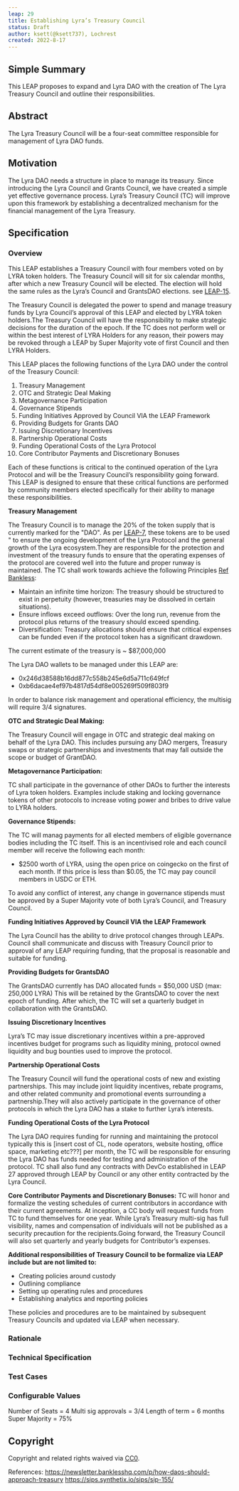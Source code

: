 ```yaml
---
leap: 29
title: Establishing Lyra’s Treasury Council
status: Draft
author: ksett(@ksett737), Lochrest
created: 2022-8-17
---
```


<!--You can leave these HTML comments in your merged LEAP and delete the visible duplicate text guides, they will not appear and may be helpful to refer to if you edit it again. This is the suggested template for new LEAPs. Note that a LEAP number will be assigned by an editor. When opening a pull request to submit your LEAP, please use an abbreviated title in the filename, `leap-draft_title_abbrev.md`. The title should be 44 characters or less.-->



## Simple Summary
<!--"If you can't explain it simply, you don't understand it well enough." Simply describe the outcome the proposed changes intends to achieve. This should be non-technical and accessible to a casual community member.-->
This LEAP proposes to expand and Lyra DAO with the creation of The Lyra Treasury Council and outline their responsibilities. 

## Abstract
<!--A short (~200 word) description of the proposed change, the abstract should clearly describe the proposed change. This is what *will* be done if the LEAP is implemented, not *why* it should be done or *how* it will be done. If the LEAP proposes deploying a new contract, write, "we propose to deploy a new contract that will do x".-->
The Lyra Treasury Council will be a four-seat committee responsible for management of Lyra DAO funds. 

## Motivation
<!--This is the problem statement. This is the *why* of the LEAP. It should clearly explain *why* the current state of the protocol is inadequate.  It is critical that you explain *why* the change is needed, if the LEAP proposes changing how something is calculated, you must address *why* the current calculation is innaccurate or wrong. This is not the place to describe how the LEAP will address the issue!-->
The Lyra DAO needs a structure in place to manage its treasury. Since introducing the Lyra Council and Grants Council, we have created a simple yet effective governance process. Lyra’s Treasury Council (TC)  will improve upon this framework by establishing a decentralized mechanism for the financial management of the Lyra Treasury. 

## Specification
<!--The specification should describe the syntax and semantics of any new feature, there are five sections
1. Overview
2. Rationale
3. Technical Specification
4. Test Cases
5. Configurable Values
-->

### Overview
<!--This is a high level overview of *how* the LEAP will solve the problem. The overview should clearly describe how the new feature will be implemented.-->
This LEAP establishes a Treasury Council with four members voted on by LYRA token holders. The Treasury Council will sit for six calendar months, after which a new Treasury Council will be elected. The election will hold the same rules as the Lyra’s Council and GrantsDAO elections. see [LEAP-15](https://leaps.lyra.finance/leaps/leap-15).

The Treasury Council is delegated the power to spend and manage treasury funds by Lyra Council’s approval of this LEAP and elected by LYRA token holders.The Treasury Council will have the responsibility to make strategic decisions for the duration of the epoch.  If the TC does not perform well or within the best interest of LYRA Holders for any reason, their powers may be revoked through a LEAP by Super Majority vote of first Council and then LYRA Holders. 
 
This LEAP places the following functions of the Lyra DAO under the control of the Treasury Council:

1. Treasury Management
2. OTC and Strategic Deal Making
3. Metagovernance Participation
4. Governance Stipends
5. Funding Initiatives Approved by Council VIA the LEAP Framework
6. Providing Budgets for Grants DAO
7. Issuing Discretionary Incentives
8. Partnership Operational Costs
9. Funding Operational Costs of the Lyra Protocol
10. Core Contributor Payments and Discretionary Bonuses

Each of these functions is critical to the continued operation of the Lyra Protocol and will be the Treasury Council’s responsibility going forward. This LEAP is designed to ensure that these critical functions are performed by community members elected specifically for their ability to manage these responsibilities. 

**Treasury Management**

The Treasury Council is to manage the 20% of the token supply that is currently marked for the "DAO". As per [LEAP-7](https://leaps.lyra.finance/leaps/leap-7), these tokens are to be used " to ensure the ongoing development of the Lyra Protocol and the general growth of the Lyra ecosystem.They are responsible for the protection and investment of the treasury funds to ensure that the operating expenses of the protocol are covered well into the future and proper runway is maintained. The TC shall work towards achieve the following Principles [Ref Bankless](https://newsletter.banklesshq.com/p/how-daos-should-approach-treasury):

- Maintain an infinite time horizon: The treasury should be structured to exist in perpetuity (however, treasuries may be dissolved in certain situations).
- Ensure inflows exceed outflows: Over the long run, revenue from the protocol plus returns of the treasury should exceed spending.
- Diversification: Treasury allocations should ensure that critical expenses can be funded even if the protocol token has a significant drawdown.

The current estimate of the treasury is ~ $87,000,000

The Lyra DAO wallets to be managed under this LEAP are:
- 0x246d38588b16dd877c558b245e6d5a711c649fcf
- 0xb6dacae4ef97b4817d54df8e005269f509f803f9

In order to balance risk management and operational efficiency, the multisig will require 3/4 signatures.

**OTC and Strategic Deal Making:**

The Treasury Council will engage in OTC and strategic deal making on behalf of the Lyra DAO. This includes pursuing any DAO mergers, Treasury swaps or strategic partnerships and investments that may fall outside the scope or budget of GrantDAO. 

**Metagovernance Participation:**

TC shall participate in the governance of other DAOs to further the interests of Lyra token holders. Examples include staking and locking governance tokens of other protocols to increase voting power and bribes to drive value to LYRA holders. 

**Governance Stipends:**

The TC will manag payments for all elected members of eligible governance bodies including the TC itself. This is an incentivised role and each council member will receive the following each month:

- $2500 worth of LYRA, using the open price on coingecko on the first of each month. If this price is less than $0.05, the TC may pay council members in USDC or ETH.

To avoid any conflict of interest, any change in governance stipends must be approved by a Super Majority vote of both Lyra’s Council, and Treasury Council. 

**Funding Initiatives Approved by Council VIA the LEAP Framework**

The Lyra Council has the ability to drive protocol changes through LEAPs. Council shall communicate and discuss with Treasury Council prior to approval of any LEAP requiring funding, that the proposal is reasonable and suitable for funding. 

**Providing Budgets for GrantsDAO**

The GrantsDAO currently has DAO allocated funds = $50,000 USD (max: 250,000 LYRA) This will be retained by the GrantsDAO to cover the next epoch of funding. After which, the TC will set a quarterly budget in collaboration with the GrantsDAO.

**Issuing Discretionary Incentives**

Lyra’s TC may issue discretionary incentives within a pre-approved incentives budget for programs such as liquidity mining, protocol owned liquidity and bug bounties used to improve the protocol. 

**Partnership Operational Costs**

The Treasury Council will fund the operational costs of new and existing partnerships. This may include joint liquidity incentives, rebate programs, and other related community and promotional events surrounding a partnership.They will also actively participate in the governance of other protocols in which the Lyra DAO has a stake to further Lyra’s interests. 

**Funding Operational Costs of the Lyra Protocol**

The Lyra DAO requires funding for running and maintaining the protocol typically this is [insert cost of CL, node operators, website hosting, office space, marketing etc???] per month, the TC will be responsible for ensuring the Lyra DAO has funds needed for testing and administration of the protocol. TC shall also fund any contracts with DevCo established in LEAP 27 approved through LEAP by Council or any other entity contracted by the Lyra Council. 

**Core Contributor Payments and Discretionary Bonuses:**
TC will honor and formalize the vesting schedules of current contributors in accordance with their current agreements. At inception, a CC body will request funds from TC to fund themselves for one year. While Lyra’s Treasury multi-sig has full visibility, names and compensation of individuals will not be published as a security precaution for the recipients.Going forward, the Treasury Council will also set quarterly and yearly budgets for Contributor’s expenses. 



**Additional responsibilities of Treasury Council to be formalize via LEAP include but are not limited to:** 

- Creating policies around custody 
- Outlining compliance
- Setting up operating rules and procedures 
- Establishing analytics and reporting policies 

These policies and procedures are to be maintained by subsequent Treasury Councils and updated via LEAP when necessary. 

### Rationale
<!--This is where you explain the reasoning behind how you propose to solve the problem. Why did you propose to implement the change in this way, what were the considerations and trade-offs. The rationale fleshes out what motivated the design and why particular design decisions were made. It should describe alternate designs that were considered and related work. The rationale may also provide evidence of consensus within the community, and should discuss important objections or concerns raised during discussion.-->

### Technical Specification
<!--The technical specification should outline the public API of the changes proposed. That is, changes to any of the interfaces Lyra currently exposes or the creations of new ones.-->


### Test Cases
<!--Test cases for an implementation are mandatory for LEAPs but can be included with the implementation..-->


### Configurable Values
<!--Please list all values configurable under this implementation.-->
Number of Seats =  4
Multi sig approvals = 3/4
Length of term = 6 months
Super Majority = 75%

## Copyright
Copyright and related rights waived via [CC0](https://creativecommons.org/publicdomain/zero/1.0/).

References:
https://newsletter.banklesshq.com/p/how-daos-should-approach-treasury
https://sips.synthetix.io/sips/sip-155/
